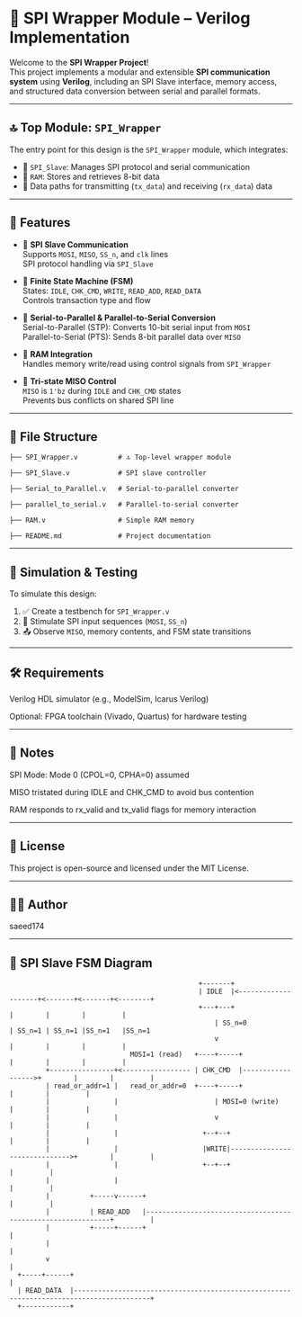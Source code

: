 # 🧠 SPI Wrapper Module – Verilog Implementation

Welcome to the **SPI Wrapper Project**!  
This project implements a modular and extensible **SPI communication system** using **Verilog**, including an SPI Slave interface, memory access, and structured data conversion between serial and parallel formats.

---

## 🔝 Top Module: `SPI_Wrapper`

The entry point for this design is the `SPI_Wrapper` module, which integrates:

- 🧩 `SPI_Slave`: Manages SPI protocol and serial communication  
- 🧠 `RAM`: Stores and retrieves 8-bit data  
- 🔄 Data paths for transmitting (`tx_data`) and receiving (`rx_data`) data

---

## 🔧 Features

- 📡 **SPI Slave Communication**  
  Supports `MOSI`, `MISO`, `SS_n`, and `clk` lines  
  SPI protocol handling via `SPI_Slave`

- 🧭 **Finite State Machine (FSM)**  
  States: `IDLE`, `CHK_CMD`, `WRITE`, `READ_ADD`, `READ_DATA`  
  Controls transaction type and flow

- 🧮 **Serial-to-Parallel & Parallel-to-Serial Conversion**  
  Serial-to-Parallel (STP): Converts 10-bit serial input from `MOSI`  
  Parallel-to-Serial (PTS): Sends 8-bit parallel data over `MISO`

- 🧠 **RAM Integration**  
  Handles memory write/read using control signals from `SPI_Wrapper`

- 🧼 **Tri-state MISO Control**  
  `MISO` is `1'bz` during `IDLE` and `CHK_CMD` states  
  Prevents bus conflicts on shared SPI line

---

## 📁 File Structure
    ├── SPI_Wrapper.v          # 🔝 Top-level wrapper module
  
    ├── SPI_Slave.v            # SPI slave controller
  
    ├── Serial_to_Parallel.v   # Serial-to-parallel converter
  
    ├── parallel_to_serial.v   # Parallel-to-serial converter
  
    ├── RAM.v                  # Simple RAM memory
  
    ├── README.md              # Project documentation

---

## 🧪 Simulation & Testing

To simulate this design:

1. ✅ Create a testbench for `SPI_Wrapper.v`
2. 🧩 Stimulate SPI input sequences (`MOSI`, `SS_n`)
3. 📤 Observe `MISO`, memory contents, and FSM state transitions


---

## 🛠️ Requirements
Verilog HDL simulator (e.g., ModelSim, Icarus Verilog)

Optional: FPGA toolchain (Vivado, Quartus) for hardware testing

---

## 🧠 Notes
SPI Mode: Mode 0 (CPOL=0, CPHA=0) assumed

MISO tristated during IDLE and CHK_CMD to avoid bus contention

RAM responds to rx_valid and tx_valid flags for memory interaction

---

## 📜 License
This project is open-source and licensed under the MIT License.

---

## 🙋‍♂️ Author
saeed174


---

## 🚦 SPI Slave FSM Diagram

```text
                                               +-------+
                                               | IDLE  |<--------------------+<-------+<-------+<--------+
                                               +---+---+                     |        |        |         |
                                                   | SS_n=0                  | SS_n=1 | SS_n=1 |SS_n=1   |SS_n=1
                                                   v                         |        |        |         |
                              MOSI=1 (read)   +----+-----+                   |        |        |         |
         +----------------+<----------------- | CHK_CMD  |------------------>+        |        |         |
         | read_or_addr=1 |   read_or_addr=0  +----+-----+                            |        |         |
         |                |                        | MOSI=0 (write)                   |        |         |
         |                |                        v                                  |        |         |
         |                |                     +--+--+                               |        |         |
         |                |                     |WRITE|------------------------------>+        |         |
         |                |                     +--+--+                                        |         |
         |                |                                                                    |         |
         |          +-----v------+                                                             |         |
         |          | READ_ADD   |-------------------------------------------------------------+         |
         |          +-----+------+                                                                       |   
         |                                                                                               |    
         v                                                                                               |    
  +-----+------+                                                                                         |
  | READ_DATA  |-----------------------------------------------------------------------------------------+
  +------------+
